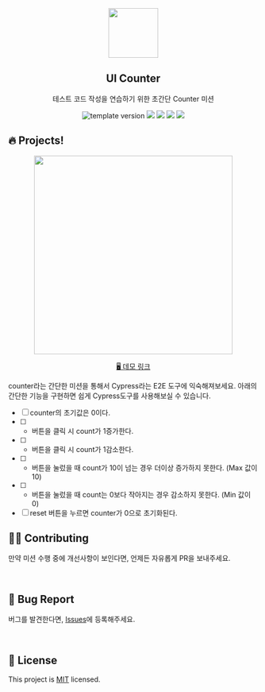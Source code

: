 <br/>
<br/>

<p align="middle" >
  <img width="100;" src="src/images/counter_icon.png"/>
</p>
<h2 align="middle">UI Counter</h2>
<p align="middle">테스트 코드 작성을 연습하기 위한 초간단 Counter 미션</p>
<p align="middle">
  <img src="https://img.shields.io/badge/version-1.0.0-blue?style=flat-square" alt="template version"/>
  <img src="https://img.shields.io/badge/language-html-red.svg?style=flat-square"/>
  <img src="https://img.shields.io/badge/language-css-blue.svg?style=flat-square"/>
  <img src="https://img.shields.io/badge/language-js-yellow.svg?style=flat-square"/>
  <img src="https://img.shields.io/badge/license-MIT-brightgreen.svg?style=flat-square"/>
</p>

## 🔥 Projects!

<p align="middle">
  <img width="400" src="src/images/ui_counter.jpg">
</p>

<p align="middle">
  <a href="https://blackcoffee-study.github.io/js-counter-test/">🖥️ 데모 링크</a>
</p>

counter라는 간단한 미션을 통해서 Cypress라는 E2E 도구에 익숙해져보세요. 아래의 간단한 기능을 구현하면 쉽게 Cypress도구를 사용해보실 수 있습니다.

- [ ] counter의 초기값은 0이다.
- [ ] + 버튼을 클릭 시 count가 1증가한다.
- [ ] - 버튼을 클릭 시 count가 1감소한다.
- [ ] + 버튼을 눌렀을 때 count가 10이 넘는 경우 더이상 증가하지 못한다. (Max 값이 10)
- [ ] - 버튼을 눌렀을 때 count는 0보다 작아지는 경우 감소하지 못한다. (Min 값이 0)
- [ ] reset 버튼을 누르면 counter가 0으로 초기화된다.

## 👏🏼 Contributing

만약 미션 수행 중에 개선사항이 보인다면, 언제든 자유롭게 PR을 보내주세요.

<br>

## 🐞 Bug Report

버그를 발견한다면, [Issues](https://github.com/blackcoffee-study/js-counter-test/issues)에 등록해주세요.

<br>

## 📝 License

This project is [MIT](https://github.com/blackcoffee-study/js-counter-test/blob/main/LICENSE) licensed.
